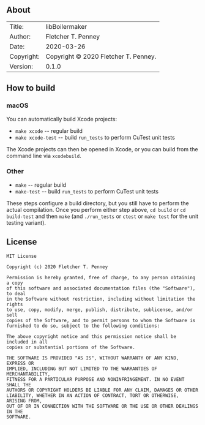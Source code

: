 ## About ##

|            |                           |  
| ---------- | ------------------------- |  
| Title:     | libBoilermaker        |  
| Author:    | Fletcher T. Penney       |  
| Date:      | 2020-03-26 |  
| Copyright: | Copyright © 2020 Fletcher T. Penney.    |  
| Version:   | 0.1.0      |  


## How to build ##

### macOS ###

You can automatically build Xcode projects:

*	`make xcode` -- regular build
*	`make xcode-test` -- build `run_tests` to perform CuTest unit tests

The Xcode projects can then be opened in Xcode, or you can build from
the command line via `xcodebuild`.


### Other ###

*	`make` -- regular build
*	`make-test` -- build `run_tests` to perform CuTest unit tests

These steps configure a build directory, but you still have to perform
the actual compilation.  Once you perform either step above, `cd build`
or `cd build-test` and then `make` (and `./run_tests` or `ctest` or
`make test` for the unit testing variant).

## License ##

	MIT License
	
	Copyright (c) 2020 Fletcher T. Penney
	
	Permission is hereby granted, free of charge, to any person obtaining a copy
	of this software and associated documentation files (the "Software"), to deal
	in the Software without restriction, including without limitation the rights
	to use, copy, modify, merge, publish, distribute, sublicense, and/or sell
	copies of the Software, and to permit persons to whom the Software is
	furnished to do so, subject to the following conditions:
	
	The above copyright notice and this permission notice shall be included in all
	copies or substantial portions of the Software.
	
	THE SOFTWARE IS PROVIDED "AS IS", WITHOUT WARRANTY OF ANY KIND, EXPRESS OR
	IMPLIED, INCLUDING BUT NOT LIMITED TO THE WARRANTIES OF MERCHANTABILITY,
	FITNESS FOR A PARTICULAR PURPOSE AND NONINFRINGEMENT. IN NO EVENT SHALL THE
	AUTHORS OR COPYRIGHT HOLDERS BE LIABLE FOR ANY CLAIM, DAMAGES OR OTHER
	LIABILITY, WHETHER IN AN ACTION OF CONTRACT, TORT OR OTHERWISE, ARISING FROM,
	OUT OF OR IN CONNECTION WITH THE SOFTWARE OR THE USE OR OTHER DEALINGS IN THE
	SOFTWARE.
